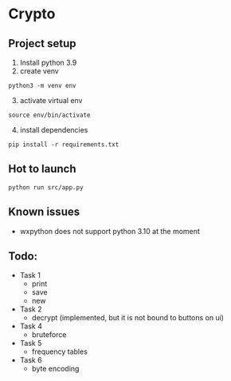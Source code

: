 # Crypto

## Project setup
1. Install python 3.9
2. create venv
```
python3 -m venv env
```
3. activate virtual env
```
source env/bin/activate
```
4. install dependencies
```
pip install -r requirements.txt
```
## Hot to launch

```
python run src/app.py
```

## Known issues
* wxpython does not support python 3.10 at the moment

## Todo:
* Task 1
    * print
    * save
    * new
* Task 2
    * decrypt (implemented, but it is not bound to buttons on ui)
* Task 4
    * bruteforce
* Task 5
    * frequency tables
* Task 6
    * byte encoding
